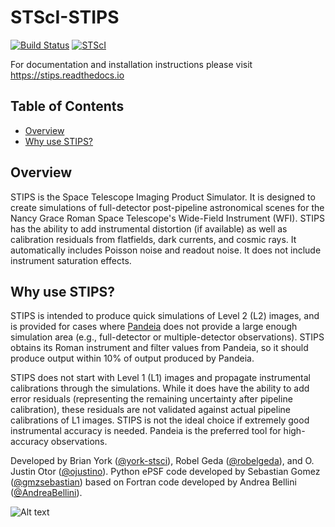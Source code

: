 # STScI-STIPS

[![Build Status](https://github.com/spacetelescope/STScI-STIPS/actions/workflows/ci_workflows.yml/badge.svg?branch=main)](https://github.com/spacetelescope/STScI-STIPS/actions/workflows/ci_workflows.yml?query=branch:main)
[![STScI](https://img.shields.io/badge/powered%20by-STScI-blue.svg?colorA=707170&colorB=3e8ddd&style=flat)](http://www.stsci.edu)

For documentation and installation instructions please visit https://stips.readthedocs.io

## Table of Contents

* [Overview](#overview)
* [Why use STIPS?](#why-use-stips)

## Overview

STIPS is the Space Telescope Imaging Product Simulator. It is designed to create
simulations of full-detector post-pipeline astronomical scenes for the Nancy Grace Roman
Space Telescope's Wide-Field Instrument (WFI). STIPS has the ability to add
instrumental distortion (if available) as well as calibration residuals from flatfields,
dark currents, and cosmic rays. It automatically includes Poisson noise and readout noise.
It does not include instrument saturation effects.

## Why use STIPS?

STIPS is intended to produce quick simulations of Level 2 (L2) images, and is provided for
cases where [Pandeia](https://pypi.org/project/pandeia.engine) does not
provide a large enough simulation area (e.g., full-detector or multiple-detector
observations). STIPS obtains its Roman instrument and filter values from
Pandeia, so it should produce output within 10% of output produced by Pandeia.

STIPS does not start with Level 1 (L1) images and propagate instrumental calibrations
through the simulations. While it does have the ability to add error residuals (representing
the remaining uncertainty after pipeline calibration), these residuals are not validated
against actual pipeline calibrations of L1 images. STIPS is not the ideal choice if
extremely good instrumental accuracy is needed. Pandeia is the preferred tool for
high-accuracy observations.

Developed by Brian York ([@york-stsci](https://github.com/york-stsci)),
Robel Geda ([@robelgeda](https://github.com/robelgeda)), and
O. Justin Otor ([@ojustino](https://github.com/ojustino)).
Python ePSF code developed by
Sebastian Gomez ([@gmzsebastian](https://github.com/gmzsebastian)) based on Fortran code
developed by Andrea Bellini ([@AndreaBellini](https://github.com/AndreaBellini)).

![Alt text](docs/roman_figures/stips_demo.png?raw=true "Roman WFI Image of a Star Cluster and Background Galaxies")

